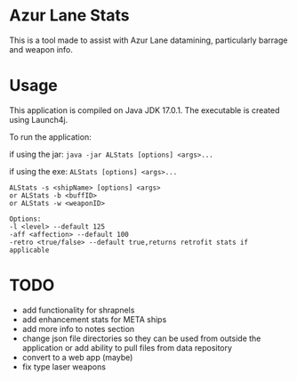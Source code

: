 # Azur Lane Stats

This is a tool made to assist with Azur Lane datamining, particularly barrage and weapon info.

# Usage

This application is compiled on Java JDK 17.0.1. The executable is created using Launch4j.

To run the application:

if using the jar:
`java -jar ALStats [options] <args>...`

if using the exe:
`ALStats [options] <args>...`

```
ALStats -s <shipName> [options] <args>
or ALStats -b <buffID>
or ALStats -w <weaponID>

Options:
-l <level> --default 125
-aff <affection> --default 100
-retro <true/false> --default true,returns retrofit stats if applicable
```

# TODO

- add functionality for shrapnels
- add enhancement stats for META ships
- add more info to notes section
- change json file directories so they can be used from outside the application or add ability to pull files from data repository
- convert to a web app (maybe)
- fix type laser weapons
